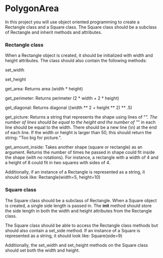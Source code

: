 # PolygonArea

In this project you will use object oriented programming to create a Rectangle class and a 
Square class. The Square class should be a subclass of Rectangle and inherit methods and attributes.

### Rectangle class
When a Rectangle object is created, it should be initialized with width and height attributes. 
The class should also contain the following methods:

  set_width
  
  set_height
  
  get_area: Returns area (width * height)
  
  get_perimeter: Returns perimeter (2 * width + 2 * height)
  
  get_diagonal: Returns diagonal ((width ** 2 + height ** 2) ** .5)
  
  get_picture: Returns a string that represents the shape using lines of "*". The number of lines 
  should be equal to the height and the number of "*" in each line should be equal to the width. There 
  should be a new line (\n) at the end of each line. If the width or height is larger than 50, this should 
  return the string: "Too big for picture.".
  
  get_amount_inside: Takes another shape (square or rectangle) as an argument. Returns the number of times
  he passed in shape could fit inside the shape (with no rotations). For instance, a rectangle with a width
  of 4 and a height of 8 could fit in two squares with sides of 4.
  
Additionally, if an instance of a Rectangle is represented as a string, it should look like: Rectangle(width=5, height=10)

### Square class
The Square class should be a subclass of Rectangle. When a Square object is created, a single side length is 
passed in. The __init__ method should store the side length in both the width and height attributes from 
the Rectangle class.

The Square class should be able to access the Rectangle class methods but should also contain a set_side 
method. If an instance of a Square is represented as a string, it should look like: Square(side=9)

Additionally, the set_width and set_height methods on the Square class should set both the width and height.
